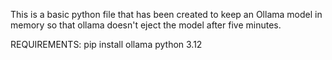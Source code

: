 This is a basic python file that has been created to keep an Ollama model in memory so that ollama doesn't eject the model after five minutes. 

REQUIREMENTS:
pip install ollama
python 3.12 
